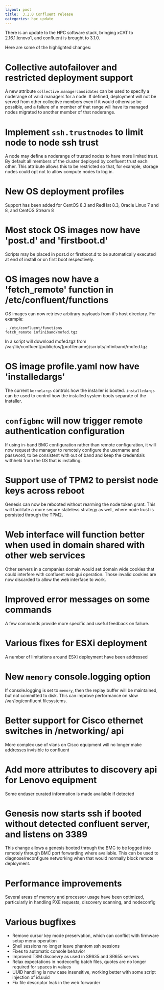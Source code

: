 ```yaml
---
layout: post
title:  3.1.0 Confluent release
categories: hpc update
---
```


There is an update to the HPC software stack, bringing xCAT to 2.16.1.lenovo1, and confluent is brought to 3.1.0.

Here are some of the highlighted changes:

# Collective autofailover and restricted deployment support

A new attribute `collective.managercandidates` can be used to specify a noderange of valid managers for a node.
If defined, deployment will not be served from other collective members even if it would otherwise be possible,
and a failure of a member of that range will have its managed nodes migrated to another member of that noderange.

# Implement `ssh.trustnodes` to limit node to node ssh trust

A node may define a noderange of trusted nodes to have more limited trust. By default all members of the
cluster deployed by confluent trust each other. This attribute allows this to be restricted so that,
for example, storage nodes could opt not to allow compute nodes to log in.

# New OS deployment profiles

Support has been added for CentOS 8.3 and RedHat 8.3, Oracle Linux 7 and 8, and CentOS Stream 8

# Most stock OS images now have 'post.d' and 'firstboot.d'

Scripts may be placed in post.d or firstboot.d to be automatically executed at end of install or on first boot respectively.

# OS images now have a 'fetch_remote' function in /etc/confluent/functions

OS images can now retrieve arbitrary payloads from it's host directory.  For example:

    . /etc/confluent/functions
    fetch_remote infiniband/mofed.tgz

In a script will download mofed.tgz from /var/lib/confluent/public/os/(profilename)/scripts/infiniband/mofed.tgz

# OS image profile.yaml now have 'installedargs'

The current `kernelargs` controls how the installer is booted. `installedargs` can be used
to control how the installed system boots separate of the installer.

# `configbmc` will now trigger remote authentication configuration

If using in-band BMC configuration rather than remote configuration, it will now request the manager to remotely
configure the username and password, to be consistent with out of band and keep the credentials withheld from
the OS that is installing.

# Support use of TPM2 to persist node keys across reboot

Genesis can now be rebooted without rearming the node token grant. This will facilitate
a more secure stateless strategy as well, where node trust is persisted through the TPM2.

# Web interface will function better when used in domain shared with other web services

Other servers in a companies domain would set domain wide cookies that could interfere with
confluent web gui operation. Those invalid cookies are now discarded to allow the web interface to work.

# Improved error messages on some commands

A few commands provide more specific and useful feedback on failure.

# Various fixes for ESXi deployment

A number of limitations around ESXi deployment have been addressed

# New `memory` console.logging option

If console.logging is set to `memory`, then the replay buffer will be maintained, but not committed to disk. This
can improve performance on slow /var/log/confluent filesystems.

# Better support for Cisco ethernet switches in /networking/ api

More complex use of vlans on Cisco equipment will no longer make addresses invisible to confluent

# Add more attributes to discovery api for Lenovo equipment

Some enduser curated information is made available if detected

# Genesis now starts ssh if booted without detected confluent server, and listens on 3389

This change allows a genesis booted through the BMC to be logged into remotely through
BMC port forwarding where available. This can be used to diagnose/reconfigure networking
when that would normally block remote deployment.

# Performance improvements

Several areas of memory and processor usage have been optimized, particularly in handling PXE requests, discovery scanning, and nodeconfig
 
# Various bugfixes
- Remove cursor key mode preservation, which can conflict with firmware setup menu operation
- Shell sessions no longer leave phantom ssh sessions
- Fixes to automatic console behavior
- Improved TSM discoevry as used in SR635 and SR655 servers
- Relax expectations in nodeconfig batch files, quotes are no longer required for spaces in values
- UUID handling is now case insensitive, working better with some script injection of id.uuid
- Fix file descriptor leak in the web forwarder

